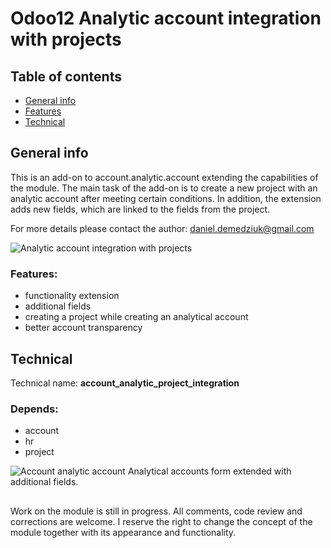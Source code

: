 # Odoo12 Analytic account integration with projects
## Table of contents
* [General info](#general-info)
* [Features](#features)
* [Technical](#technical)

## General info
This is an add-on to account.analytic.account extending the capabilities of the module. The main task of the add-on is to create a new project with an analytic account after meeting certain conditions. 
In addition, the extension adds new fields, which are linked to the fields from the project. 

For more details please contact the author: <a href="mailto:daniel.demedziuk@gmail.com">daniel.demedziuk@gmail.com</a>

<img src="https://i.ibb.co/N610cfq/d1.png" alt="Analytic account integration with projects">

### Features:
- functionality extension
- additional fields
- creating a project while creating an analytical account
- better account transparency

## Technical
Technical name: <b>account_analytic_project_integration</b>
### Depends:
- account
- hr
- project

<img src="https://i.ibb.co/mTd0czc/d2.png" alt="Account analytic account">
Analytical accounts form extended with additional fields.

##

Work on the module is still in progress. All comments, code review and corrections are welcome. 
I reserve the right to change the concept of the module together with its appearance and functionality.
